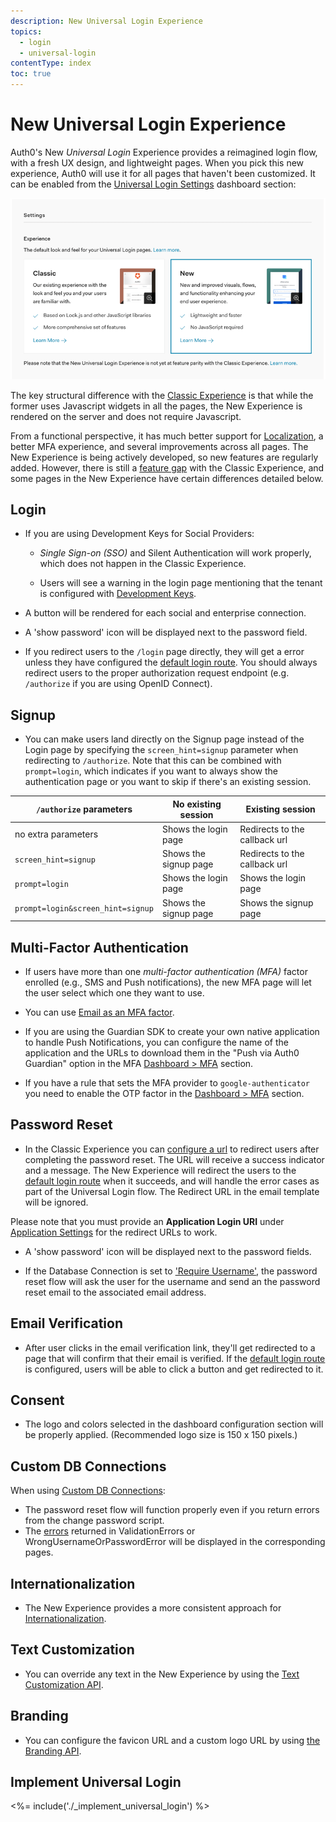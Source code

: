 ```yaml
---
description: New Universal Login Experience
topics:
  - login
  - universal-login
contentType: index
toc: true
---
```

# New Universal Login Experience

Auth0's New <dfn data-key="universal-login">Universal Login</dfn> Experience provides a reimagined login flow, with a fresh UX design, and lightweight pages. When you pick this new experience, Auth0 will use it for all pages that haven't been customized. It can be enabled from the [Universal Login Settings](${manage_url}/#/login_settings) dashboard section:

![Login Page](/media/articles/universal-login/experience-picker.png)

The key structural difference with the [Classic Experience](/universal-login/classic) is that while the former uses Javascript widgets in all the pages, the New Experience is rendered on the server and does not require Javascript. 

From a functional perspective, it has much better support for [Localization](/universal-login/i18n), a better MFA experience, and several improvements across all pages. The New Experience is being actively developed, so new features are regularly added. However, there is still a [feature gap](/universal-login/new-experience-limitations) with the Classic Experience, and some pages in the New Experience have certain differences detailed below.

## Login

- If you are using Development Keys for Social Providers:

    - <dfn data-key="single-sign-on">Single Sign-on (SSO)</dfn> and Silent Authentication will work properly, which does not happen in the Classic Experience.

    - Users will see a warning in the login page mentioning that the tenant is configured with [Development Keys](/connections/social/devkeys).

- A button will be rendered for each social and enterprise connection. 

- A 'show password' icon will be displayed next to the password field.

- If you redirect users to the `/login` page directly, they will get a error unless they have configured the [default login route](/universal-login/default-login-url). You should always redirect users to the proper authorization request endpoint (e.g. `/authorize` if you are using OpenID Connect).

## Signup

- You can make users land directly on the Signup page instead of the Login page by specifying the `screen_hint=signup` parameter when redirecting to `/authorize`. Note that this can be combined with `prompt=login`, which indicates if you want to always show the authentication page or you want to skip if there's an existing session. 

|`/authorize` parameters | No existing session  | Existing session |
|--|--|--|
|no extra parameters   | Shows the login page  | Redirects to the callback url |
|`screen_hint=signup`  | Shows the signup page | Redirects to the callback url |
|`prompt=login`        | Shows the login page  | Shows the login page          |
|`prompt=login&screen_hint=signup`| Shows the signup page | Shows the signup page |

## Multi-Factor Authentication

- If users have more than one <dfn data-key="multifactor-authentication">multi-factor authentication (MFA)</dfn> factor enrolled (e.g., SMS and Push notifications), the new MFA page will let the user select which one they want to use.

- You can use [Email as an MFA factor](/mfa/concepts/mfa-factors#email-notifications).

- If you are using the Guardian SDK to create your own native application to handle Push Notifications, you can configure the name of the application and the URLs to download them in the "Push via Auth0 Guardian" option in the MFA [Dashboard > MFA](${manage_url}/#/mfa) section.

- If you have a rule that sets the MFA provider to `google-authenticator` you need to enable the OTP factor in the [Dashboard > MFA](${manage_url}/#/mfa) section.

## Password Reset

- In the Classic Experience you can [configure a url](/email/templates#redirect-to-results-for-the-change-password-email-template) to redirect users after completing the password reset. The URL will receive a success indicator and a message. The New Experience will redirect the users to the [default login route](/universal-login/default-login-url) when it succeeds, and will handle the error cases as part of the Universal Login flow. The Redirect URL in the email template will be ignored.  

Please note that you must provide an **Application Login URI** under [Application Settings](/dashboard/reference/settings-application) for the redirect URLs to work.

- A 'show password' icon will be displayed next to the password fields.

- If the Database Connection is set to ['Require Username'](/connections/database/require-username), the password reset flow will ask the user for the username and send an the password reset email to the associated email address.

## Email Verification

- After user clicks in the email verification link, they'll get redirected to a page that will confirm that their email is verified. If the [default login route](/universal-login/default-login-url) is configured, users will be able to click a button and get redirected to it.

## Consent

- The logo and colors selected in the dashboard configuration section will be properly applied. (Recommended logo size is 150 x 150 pixels.)

## Custom DB Connections

When using [Custom DB Connections](/connections/database/custom-db):

- The password reset flow will function properly even if you return errors from the change password script.
- The [errors](/connections/database/custom-db/error-handling) returned in ValidationErrors or WrongUsernameOrPasswordError will be displayed in the corresponding pages.

## Internationalization

- The New Experience provides a more consistent approach for [Internationalization](/universal-login/i18n). 

## Text Customization

- You can override any text in the New Experience by using the [Text Customization API](/universal-login/text-customization). 

## Branding

- You can configure the favicon URL and a custom logo URL by using [the Branding API](/api/management/v2#!/Branding/get_branding).

## Implement Universal Login

<%= include('./_implement_universal_login') %>
